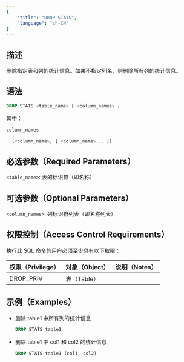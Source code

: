 ```yaml
---
{
    "title": "DROP STATS",
    "language": "zh-CN"
}
---
```


<!--
Licensed to the Apache Software Foundation (ASF) under one
or more contributor license agreements.  See the NOTICE file
distributed with this work for additional information
regarding copyright ownership.  The ASF licenses this file
to you under the Apache License, Version 2.0 (the
"License"); you may not use this file except in compliance
with the License.  You may obtain a copy of the License at

  http://www.apache.org/licenses/LICENSE-2.0

Unless required by applicable law or agreed to in writing,
software distributed under the License is distributed on an
"AS IS" BASIS, WITHOUT WARRANTIES OR CONDITIONS OF ANY
KIND, either express or implied.  See the License for the
specific language governing permissions and limitations
under the License.
-->

## 描述

删除指定表和列的统计信息。如果不指定列名，则删除所有列的统计信息。

## 语法

```sql
DROP STATS <table_name> [ <column_names> ]
```

其中：

```sql
column_names
  :
  (<column_name>, [ <column_name>... ])
```

## 必选参数（Required Parameters）

`<table_name>`: 表的标识符（即名称）

## 可选参数（Optional Parameters）

`<column_names>`: 列标识符列表（即名称列表）

## 权限控制（Access Control Requirements）

执行此 SQL 命令的用户必须至少具有以下权限：

| 权限（Privilege） | 对象（Object） | 说明（Notes） |
| :---------------- | :------------- | :------------ |
| DROP_PRIV         | 表（Table）    |               |

## 示例（Examples）

- 删除 table1 中所有列的统计信息

    ```sql
    DROP STATS table1
    ```

- 删除 table1 中 col1 和 col2 的统计信息

    ```sql
    DROP STATS table1 (col1, col2)
    ```